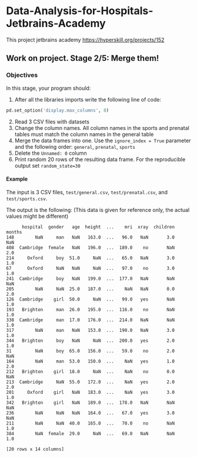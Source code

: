 # Data-Analysis-for-Hospitals-Jetbrains-Academy
This project jetbrains academy https://hyperskill.org/projects/152

## Work on project. Stage 2/5: Merge them!
### Objectives

In this stage, your program should:

1. After all the libraries imports write the following line of code:
```python
pd.set_option('display.max_columns', 8)
```
2. Read 3 CSV files with datasets
3. Change the column names. All column names in the sports and prenatal tables must match the column names in the general table
4. Merge the data frames into one. Use the ```ignore_index = True``` parameter and the following order: ```general```, ```prenatal```, ```sports```
5. Delete the ```Unnamed: 0``` column
6. Print random 20 rows of the resulting data frame. For the reproducible output set ```random_state=30```

#### Example
The input is 3 CSV files, ```test/general.csv```, ```test/prenatal.csv```, and ```test/sports.csv```.

The output is the following:
(This data is given for reference only, the actual values might be different)

```shell
      hospital  gender   age  height  ...    mri  xray  children  months
148        NaN     man   NaN   163.0  ...   96.0   NaN       3.0     NaN
408  Cambridge  female   NaN   196.0  ...  189.0    no       NaN     2.0
214     Oxford     boy  51.0     NaN  ...   65.0   NaN       3.0     1.0
67      Oxford     NaN   NaN     NaN  ...   97.0    no       3.0     1.0
241  Cambridge     boy   NaN   199.0  ...  177.0   NaN       NaN     NaN
205        NaN     NaN  25.0   187.0  ...    NaN   NaN       0.0     2.0
126  Cambridge    girl  50.0     NaN  ...   99.0   yes       NaN     1.0
193   Brighton     man  26.0   195.0  ...  116.0    no       NaN     1.0
338  Cambridge     man  17.0   176.0  ...  214.0   NaN       NaN     1.0
317        NaN     man   NaN   153.0  ...  190.0   NaN       3.0     1.0
344   Brighton     boy   NaN     NaN  ...  200.0   yes       2.0     1.0
31         NaN     boy  65.0   156.0  ...   59.0    no       2.0     NaN
164        NaN     man  53.0   150.0  ...    NaN   yes       1.0     2.0
212   Brighton    girl  18.0     NaN  ...    NaN    no       0.0     NaN
213  Cambridge     NaN  55.0   172.0  ...    NaN   yes       2.0     2.0
201     Oxford    girl   NaN   183.0  ...    NaN   yes       3.0     1.0
342   Brighton    girl   NaN   189.0  ...  178.0   NaN       NaN     NaN
236        NaN     NaN   NaN   164.0  ...   67.0   yes       3.0     NaN
211        NaN     NaN  40.0   165.0  ...   70.0    no       NaN     1.0
384        NaN  female  29.0     NaN  ...   69.0   NaN       NaN     1.0

[20 rows x 14 columns]
```

